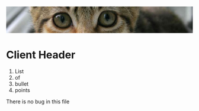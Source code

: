  ![banner](img/kitten.jpg)

 # Client Header 

1. List
1. of
1. bullet
1. points

<p> There is no bug in this file</p>
